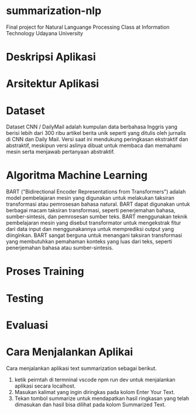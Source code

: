 # summarization-nlp
Final project for Natural Languange Processing Class at Information Technology Udayana University

# Deskripsi Aplikasi

# Arsitektur Aplikasi

# Dataset
Dataset CNN / DailyMail adalah kumpulan data berbahasa Inggris yang berisi lebih dari 300 ribu artikel berita unik seperti yang ditulis oleh jurnalis di CNN dan Daily Mail. Versi saat ini mendukung peringkasan ekstraktif dan abstraktif, meskipun versi aslinya dibuat untuk membaca dan memahami mesin serta menjawab pertanyaan abstraktif.

# Algoritma Machine Learning
BART ("Bidirectional Encoder Representations from Transformers") adalah model pembelajaran mesin yang digunakan untuk melakukan taksiran transformasi atau pemrosesan bahasa natural. BART dapat digunakan untuk berbagai macam taksiran transformasi, seperti penerjemahan bahasa, sumber-sintesis, dan pemrosesan sumber teks. BART menggunakan teknik pembelajaran mesin yang disebut transformator untuk mengekstrak fitur dari data input dan menggunakannya untuk memprediksi output yang diinginkan. BART sangat berguna untuk menangani taksiran transformasi yang membutuhkan pemahaman konteks yang luas dari teks, seperti penerjemahan bahasa atau sumber-sintesis.
  
# Proses Training

# Testing

# Evaluasi

# Cara Menjalankan Aplikai
 Cara menjalankan aplikasi text summarization sebagai berikut.
 1. ketik peirntah di termninal vscode npm run dev untuk menjalankan aplikasi secara localhost.
 2. Masukan kalimat yang ingin diringkas pada kolom Enter Your Text.
 3. Tekan tombol summarize untuk mendapatkan hasil ringkasan yang telah dimasukan dan hasil bisa dilihat pada kolom Summarized Text.
